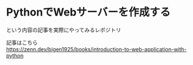 # PythonでWebサーバーを作成する
という内容の記事を実際にやってみるレポジトリ

記事はこちら  
https://zenn.dev/bigen1925/books/introduction-to-web-application-with-python